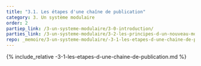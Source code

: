 ```yaml
---
title: "3.1. Les étapes d'une chaîne de publication"
category: 3. Un système modulaire
order: 2
partiep_link: /3-un-systeme-modulaire/3-0-introduction/
parties_link: /3-un-systeme-modulaire/3-2-les-principes-d-un-nouveau-modele-de-publication/
repo: _memoire/3-un-systeme-modulaire/-3-1-les-etapes-d-une-chaine-de-publication.md
---
```

{% include_relative -3-1-les-etapes-d-une-chaine-de-publication.md %}
